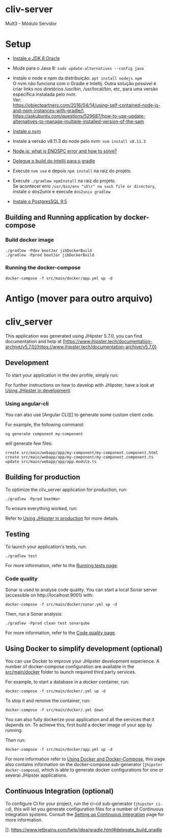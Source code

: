 
# cliv-server

Mult3 - Módulo Servidor

# Setup

- [Instale o JDK 8 Oracle](http://www.webupd8.org/2012/09/install-oracle-java-8-in-ubuntu-via-ppa.html)

- Mude para o Java 8: `sudo update-alternatives --config java`

- Instale o node e npm da distribuição: `apt install nodejs npm`\
O nvm não funciona com o Gradle e Intellij. Outra solução possível é criar links 
nos diretórios /usr/bin, /usr/local/bin, etc, para uma versão específica instalada pelo nvm.\
Ver:\
https://objectpartners.com/2016/04/14/using-self-contained-node-js-and-npm-instances-with-gradle/\
https://askubuntu.com/questions/529687/how-to-use-update-alternatives-to-manage-multiple-installed-version-of-the-sam

- [Instale o nvm](https://github.com/creationix/nvm#install-script)

- Instale a versão v8.11.3 do node pelo nvm: `nvm install v8.11.3`

- [Node.js: what is ENOSPC error and how to solve?](https://stackoverflow.com/questions/22475849/node-js-what-is-enospc-error-and-how-to-solve)

- [Delegue o build do intellij para o gradle](https://www.jetbrains.com/help/idea/gradle.html#delegate_build_gradle)

- Execute `nvm use` e depois `npm install` na raiz do projeto.

- Execute `./gradlew npmInstall` na raiz do projeto.\
Se acontecer erro `/usr/bin/env "sh\r" no such file or directory`, instale o dos2unix e execute `dos2unix gradlew`

- [Instale o PostgresSQL 9.5](https://www.postgresql.org/download/linux/ubuntu/)

## Building and Running application by docker-compose

### Build docker image
```shell script
./gradlew -Pdev bootJar jibDockerBuild
./gradlew -Pprod bootJar jibDockerBuild
```
### Running the docker-compose
```shell script
docker-compose -f src/main/docker/app.yml up -d
```


# Antigo (mover para outro arquivo)

# cliv_server
This application was generated using JHipster 5.7.0, you can find documentation and help at [https://www.jhipster.tech/documentation-archive/v5.7.0](https://www.jhipster.tech/documentation-archive/v5.7.0).

## Development

To start your application in the dev profile, simply run:

    


For further instructions on how to develop with JHipster, have a look at [Using JHipster in development][].

### Using angular-cli

You can also use [Angular CLI][] to generate some custom client code.

For example, the following command:

    ng generate component my-component

will generate few files:

    create src/main/webapp/app/my-component/my-component.component.html
    create src/main/webapp/app/my-component/my-component.component.ts
    update src/main/webapp/app/app.module.ts


## Building for production

To optimize the cliv_server application for production, run:

    ./gradlew -Pprod bootWar

To ensure everything worked, run:



Refer to [Using JHipster in production][] for more details.

## Testing

To launch your application's tests, run:

    ./gradlew test

For more information, refer to the [Running tests page][].

### Code quality

Sonar is used to analyse code quality. You can start a local Sonar server (accessible on http://localhost:9001) with:

```
docker-compose -f src/main/docker/sonar.yml up -d
```

Then, run a Sonar analysis:

```
./gradlew -Pprod clean test sonarqube
```

For more information, refer to the [Code quality page][].

## Using Docker to simplify development (optional)

You can use Docker to improve your JHipster development experience. A number of docker-compose configuration are available in the [src/main/docker](src/main/docker) folder to launch required third party services.

For example, to start a  database in a docker container, run:

    docker-compose -f src/main/docker/.yml up -d

To stop it and remove the container, run:

    docker-compose -f src/main/docker/.yml down

You can also fully dockerize your application and all the services that it depends on.
To achieve this, first build a docker image of your app by running:

    

Then run:

    docker-compose -f src/main/docker/app.yml up -d

For more information refer to [Using Docker and Docker-Compose][], this page also contains information on the docker-compose sub-generator (`jhipster docker-compose`), which is able to generate docker configurations for one or several JHipster applications.

## Continuous Integration (optional)

To configure CI for your project, run the ci-cd sub-generator (`jhipster ci-cd`), this will let you generate configuration files for a number of Continuous Integration systems. Consult the [Setting up Continuous Integration][] page for more information.

[JHipster Homepage and latest documentation]: https://www.jhipster.tech
[JHipster 5.7.0 archive]: https://www.jhipster.tech/documentation-archive/v5.7.0

[Using JHipster in development]: https://www.jhipster.tech/documentation-archive/v5.7.0/development/
[Using Docker and Docker-Compose]: https://www.jhipster.tech/documentation-archive/v5.7.0/docker-compose
[Using JHipster in production]: https://www.jhipster.tech/documentation-archive/v5.7.0/production/
[Running tests page]: https://www.jhipster.tech/documentation-archive/v5.7.0/running-tests/
[Code quality page]: https://www.jhipster.tech/documentation-archive/v5.7.0/code-quality/
[Setting up Continuous Integration]: https://www.jhipster.tech/documentation-archive/v5.7.0/setting-up-ci/




[]: https://www.jetbrains.com/help/idea/gradle.html#delegate_build_gradle
